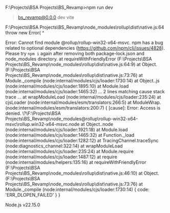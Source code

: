 F:\Projects\BSA Projects\BS_Revamp>npm run dev

> bs_revamp@0.0.0 dev
> vite

F:\Projects\BSA Projects\BS_Revamp\node_modules\rollup\dist\native.js:64
                throw new Error(
                      ^

Error: Cannot find module @rollup/rollup-win32-x64-msvc. npm has a bug related to optional dependencies (https://github.com/npm/cli/issues/4828). Please try `npm i` again after removing both package-lock.json and node_modules directory.
    at requireWithFriendlyError (F:\Projects\BSA Projects\BS_Revamp\node_modules\rollup\dist\native.js:64:9)
    at Object.<anonymous> (F:\Projects\BSA Projects\BS_Revamp\node_modules\rollup\dist\native.js:73:76)
    at Module._compile (node:internal/modules/cjs/loader:1730:14)
    at Object..js (node:internal/modules/cjs/loader:1895:10)
    at Module.load (node:internal/modules/cjs/loader:1465:32)
    ... 2 lines matching cause stack trace ...
    at wrapModuleLoad (node:internal/modules/cjs/loader:235:24)
    at cjsLoader (node:internal/modules/esm/translators:266:5)
    at ModuleWrap.<anonymous> (node:internal/modules/esm/translators:200:7) {
  [cause]: Error: Access is denied.
  \\?\F:\Projects\BSA Projects\BS_Revamp\node_modules\@rollup\rollup-win32-x64-msvc\rollup.win32-x64-msvc.node
      at Object..node (node:internal/modules/cjs/loader:1921:18)
      at Module.load (node:internal/modules/cjs/loader:1465:32)
      at Function._load (node:internal/modules/cjs/loader:1282:12)
      at TracingChannel.traceSync (node:diagnostics_channel:322:14)
      at wrapModuleLoad (node:internal/modules/cjs/loader:235:24)
      at Module.require (node:internal/modules/cjs/loader:1487:12)
      at require (node:internal/modules/helpers:135:16)
      at requireWithFriendlyError (F:\Projects\BSA Projects\BS_Revamp\node_modules\rollup\dist\native.js:46:10)
      at Object.<anonymous> (F:\Projects\BSA Projects\BS_Revamp\node_modules\rollup\dist\native.js:73:76)
      at Module._compile (node:internal/modules/cjs/loader:1730:14) {
    code: 'ERR_DLOPEN_FAILED'
  }
}

Node.js v22.15.0
